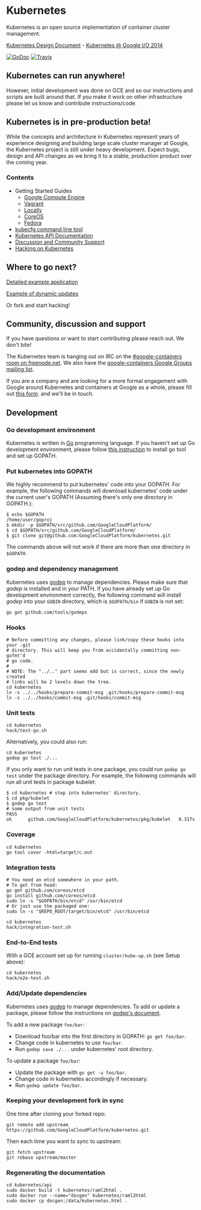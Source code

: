 # Kubernetes
Kubernetes is an open source implementation of container cluster management.

[Kubernetes Design Document](https://github.com/GoogleCloudPlatform/kubernetes/blob/master/DESIGN.md) - [Kubernetes @ Google I/O 2014](http://youtu.be/tsk0pWf4ipw)

[![GoDoc](https://godoc.org/github.com/GoogleCloudPlatform/kubernetes?status.png)](https://godoc.org/github.com/GoogleCloudPlatform/kubernetes)
[![Travis](https://travis-ci.org/GoogleCloudPlatform/kubernetes.svg?branch=master)](https://travis-ci.org/GoogleCloudPlatform/kubernetes)


## Kubernetes can run anywhere!
However, initial development was done on GCE and so our instructions and scripts are built around that.  If you make it work on other infrastructure please let us know and contribute instructions/code.

## Kubernetes is in pre-production beta!
While the concepts and architecture in Kubernetes represent years of experience designing and building large scale cluster manager at Google, the Kubernetes project is still under heavy development.  Expect bugs, design and API changes as we bring it to a stable, production product over the coming year.

### Contents
* Getting Started Guides
  * [Google Compute Engine](docs/getting-started-guides/gce.md)
  * [Vagrant](docs/getting-started-guides/vagrant.md)
  * [Locally](docs/getting-started-guides/locally.md)
  * [CoreOS](docs/getting-started-guides/coreos.md)
  * [Fedora](docs/getting-started-guides/fedora.md)
* [kubecfg command line tool](https://github.com/GoogleCloudPlatform/kubernetes/blob/master/docs/cli.md)
* [Kubernetes API Documentation](http://cdn.rawgit.com/GoogleCloudPlatform/kubernetes/ce4fcc4ad89ed7b481a46a0ad4c99dee4c6f24ba/api/kubernetes.html)
* [Discussion and Community Support](#community-discussion-and-support)
* [Hacking on Kubernetes](#development)

## Where to go next?
[Detailed example application](https://github.com/GoogleCloudPlatform/kubernetes/blob/master/examples/guestbook/README.md)

[Example of dynamic updates](https://github.com/GoogleCloudPlatform/kubernetes/blob/master/examples/update-demo/README.md)

Or fork and start hacking!

## Community, discussion and support

If you have questions or want to start contributing please reach out.  We don't bite!

The Kubernetes team is hanging out on IRC on the [#google-containers room on freenode.net](http://webchat.freenode.net/?channels=google-containers).  We also have the [google-containers Google Groups mailing list](https://groups.google.com/forum/#!forum/google-containers).

If you are a company and are looking for a more formal engagement with Google around Kubernetes and containers at Google as a whole, please fill out [this form](https://docs.google.com/a/google.com/forms/d/1_RfwC8LZU4CKe4vKq32x5xpEJI5QZ-j0ShGmZVv9cm4/viewform). and we'll be in touch.

## Development

### Go development environment

Kubernetes is written in [Go](http://golang.org) programming language. If you haven't set up Go development environment, please follow [this instruction](http://golang.org/doc/code.html) to install go tool and set up GOPATH.

### Put kubernetes into GOPATH

We highly recommend to put kubernetes' code into your GOPATH. For example, the following commands will download kubernetes' code under the current user's GOPATH (Assuming there's only one directory in GOPATH.):

```
$ echo $GOPATH
/home/user/goproj
$ mkdir -p $GOPATH/src/github.com/GoogleCloudPlatform/
$ cd $GOPATH/src/github.com/GoogleCloudPlatform/
$ git clone git@github.com:GoogleCloudPlatform/kubernetes.git
```

The commands above will not work if there are more than one directory in ``$GOPATH``.

### godep and dependency management

Kubernetes uses [godep](https://github.com/tools/godep) to manage dependencies. Please make sure that *godep* is installed and in your PATH. If you have already set up Go development environment correctly, the following command will install *godep* into your ``GOBIN`` directory, which is ``$GOPATH/bin`` if ``GOBIN`` is not set:

```
go get github.com/tools/godeps
```

### Hooks
```
# Before committing any changes, please link/copy these hooks into your .git
# directory. This will keep you from accidentally committing non-gofmt'd
# go code.
#
# NOTE: The "../.." part seems odd but is correct, since the newly created
# links will be 2 levels down the tree.
cd kubernetes
ln -s ../../hooks/prepare-commit-msg .git/hooks/prepare-commit-msg
ln -s ../../hooks/commit-msg .git/hooks/commit-msg
```

### Unit tests

```
cd kubernetes
hack/test-go.sh
```

Alternatively, you could also run:

```
cd kubernetes
godep go test ./...
```

If you only want to run unit tests in one package, you could run ``godep go test`` under the package directory. For example, the following commands will run all unit tests in package kubelet:

```
$ cd kubernetes # step into kubernetes' directory.
$ cd pkg/kubelet
$ godep go test
# some output from unit tests
PASS
ok      github.com/GoogleCloudPlatform/kubernetes/pkg/kubelet   0.317s
```

### Coverage
```
cd kubernetes
go tool cover -html=target/c.out
```

### Integration tests
```
# You need an etcd somewhere in your path.
# To get from head:
go get github.com/coreos/etcd
go install github.com/coreos/etcd
sudo ln -s "$GOPATH/bin/etcd" /usr/bin/etcd
# Or just use the packaged one:
sudo ln -s "$REPO_ROOT/target/bin/etcd" /usr/bin/etcd
```

```
cd kubernetes
hack/integration-test.sh
```

### End-to-End tests
With a GCE account set up for running `cluster/kube-up.sh` (see Setup above):
```
cd kubernetes
hack/e2e-test.sh
```

### Add/Update dependencies

Kubernetes uses [godep](https://github.com/tools/godep) to manage dependencies. To add or update a package, please follow the instructions on [godep's document](https://github.com/tools/godep).

To add a new package ``foo/bar``:
- Download foo/bar into the first directory in GOPATH: ``go get foo/bar``.
- Change code in kubernetes to use ``foo/bar``.
- Run ``godep save ./...`` under kubernetes' root directory.

To update a package ``foo/bar``:
- Update the package with ``go get -u foo/bar``.
- Change code in kubernetes accordingly if necessary.
- Run ``godep update foo/bar``.

### Keeping your development fork in sync
One time after cloning your forked repo:
```
git remote add upstream https://github.com/GoogleCloudPlatform/kubernetes.git
```

Then each time you want to sync to upstream:
```
git fetch upstream
git rebase upstream/master
```

### Regenerating the documentation
```
cd kubernetes/api
sudo docker build -t kubernetes/raml2html .
sudo docker run --name="docgen" kubernetes/raml2html
sudo docker cp docgen:/data/kubernetes.html .
```
